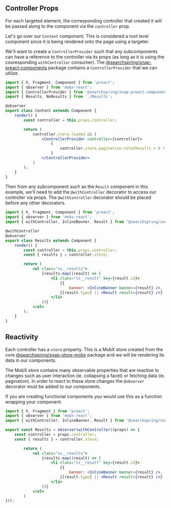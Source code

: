 ## Controller Props

For each targeted element, the corresponding controller that created it will be passed along to the component via the `controller` prop.

Let's go over our `Content` component. This is considered a root level component since it is being rendered onto the page using a targeter.

We'll want to create a `ControllerProvider` such that any subcomponents can have a reference to the controller via its props (as long as it is using the cooresponding `withController` consumer). The [@searchspring/snap-preact-components](https://github.com/searchspring/snap/tree/main/packages/snap-preact-components) package contains a `ControllerProvider` that we can utilize.


```jsx
import { h, Fragment, Component } from 'preact';
import { observer } from 'mobx-react';
import { ControllerProvider } from '@searchspring/snap-preact-components';
import { Results, NoResults } from './Results';

@observer
export class Content extends Component {
	render() {
		const controller = this.props.controller;

		return (
			controller.store.loaded && (
				<ControllerProvider controller={controller}>
					{
						controller.store.pagination.totalResults > 0 ? (<Results />) : (<NoResults />)
					}
				</ControllerProvider>
			)
		);
	}
}
```

Then from any subcomponent such as the `Result` component in this example, we'll need to add the `@withController` decorator to access our controller via props. The `@withController` decorator should be placed before any other decorators.

```jsx
import { h, Fragment, Component } from 'preact';
import { observer } from 'mobx-react';
import { withController, InlineBanner, Result } from '@searchspring/snap-preact-components';

@withController
@observer
export class Results extends Component {
	render() {
		const controller = this.props.controller;
		const { results } = controller.store;

		return (
			<ul class="ss__results">
				{results.map((result) => (
					<li class="ss__result" key={result.id}>
						{{
							banner: <InlineBanner banner={result} />,
						}[result.type] || <Result result={result} />}
					</li>
				))}
			</ul>
		);
	}
}
```


## Reactivity 

Each controller has a `store` property. This is a MobX store created from the core [@searchspring/snap-store-mobx](https://github.com/searchspring/snap/tree/main/packages/snap-store-mobx) package and we will be rendering its data in our components. 

The MobX store contains many observable properties that are reactive to changes such as user interaction (ie. collapsing a facet) or fetching data (ie. pagination). In order to react to these store changes the `@observer` decorator must be added to our components.

If you are creating functional components you would use this as a function wrapping your component.

```jsx
import { h, Fragment } from 'preact';
import { observer } from 'mobx-react';
import { withController, InlineBanner, Result } from '@searchspring/snap-preact-components';

export const Results = observer(withController((props) => {
	const controller = props.controller;
	const { results } = controller.store;

		return (
			<ul class="ss__results">
				{results.map((result) => (
					<li class="ss__result" key={result.id}>
						{{
							banner: <InlineBanner banner={result} />,
						}[result.type] || <Result result={result} />}
					</li>
				))}
			</ul>
		)
}));
```

